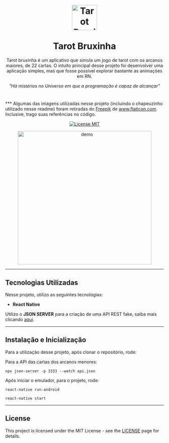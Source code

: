 <h1 align="center">
<br>
  <a href="https://www.flaticon.com/authors/freepik">
  <img src="https://i.ibb.co/8bFytTq/hat.png" alt="Tarot Bruxinha" width="80">
  </a>
<br>
<br>
Tarot Bruxinha
</h1>

<p align="center">Tarot bruxinha é um aplicativo que simula um jogo de tarot com os arcanos maiores, de 22 cartas. O intuito principal desse projeto foi desenvolver uma aplicação simples, mas que fosse possível explorar bastante as animações em RN. 
</p>

<p align="center"><em>
"Há mistérios no Universo em que a programação é capaz de alcançar" </em>
</p>

<h1>
</h1>
<p>*** Algumas das imagens utilizadas nesse projeto (incluindo o chapeuzinho utilizado nesse readme) foram retiradas do <a href="https://www.flaticon.com/authors/freepik" title="Freepik">Freepik</a> de <a href="https://www.flaticon.com/" title="Flaticon">www.flaticon.com</a>. Inclusive, trago suas referências no código.
</p>

<p align="center">
  <a href="https://opensource.org/licenses/MIT">
    <img src="https://img.shields.io/badge/License-MIT-blue.svg" alt="License MIT">
  </a>
</p>

[//]: # (Add your gifs/images here:)
<div align="center">
  <img src="https://i.ibb.co/1fh1t1H/simplescreenrecorder-2020-09-20-1.gif" alt="demo" height="425">
</div>

<hr />

## Tecnologias Utilizadas
[//]: # (Add the features of your project here:)
Nesse projeto, utilizo as seguintes tecnologias:

- **React Native**

Utilizo o **JSON SERVER** para a criação de uma API REST fake, saiba mais clicando [aqui](https://github.com/typicode/json-server).

<hr />

## Instalação e Inicialização

Para a utilização desse projeto, após clonar o repositório, rode:

Para a API das cartas dos arcanos menores:

```
npx json-server -p 3333 --watch api.json
```

Após iniciar o emulador, para o projeto, rode:

```
react-native run-android
```
```
react-native start
```


<hr />

## License

This project is licensed under the MIT License - see the [LICENSE](https://opensource.org/licenses/MIT) page for details.
